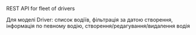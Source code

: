 REST API for fleet of drivers


Для моделі Driver: список водіїв, фільтрація за датою створення, інформація по певному водію, створення/редагування/видалення водія
